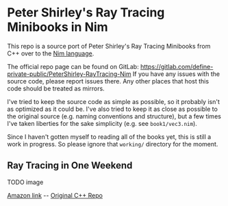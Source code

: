 Peter Shirley's Ray Tracing Minibooks in Nim
============================================

This repo is a source port of Peter Shirley's Ray Tracing Minibooks from C++
over to the [Nim language](http://nim-lang.org/).

The official repo page can be found on GitLab:
https://gitlab.com/define-private-public/PeterShirley-RayTracing-Nim
If you have any issues with the source code, please report issues there.  Any
other places that host this code should be treated as mirrors.

I've tried to keep the source code as simple as possible, so it probably isn't
as optimized as it could be.  I've also tried to keep it as close as possible to
the original source (e.g. naming conventions and structure), but a few times
I've taken liberties for the sake simplicity (e.g. see `book1/vec3.nim`).

Since I haven't gotten myself to reading all of the books yet, this is still a
work in progress.  So please ignore that `working/` directory for the moment.



Ray Tracing in One Weekend
--------------------------
TODO image

[Amazon
link](https://www.amazon.com/Ray-Tracing-Weekend-Minibooks-Book-ebook/dp/B01B5AODD8)
-- [Original C++ Repo](https://github.com/petershirley/raytracinginoneweekend)

